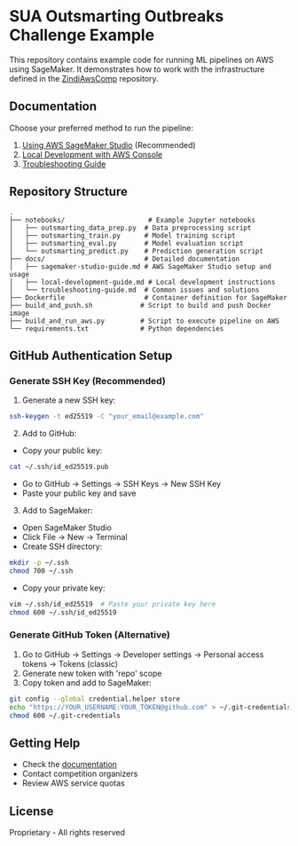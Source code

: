 # SUA Outsmarting Outbreaks Challenge Example

This repository contains example code for running ML pipelines on AWS using SageMaker. It demonstrates how to work with the infrastructure defined in the [ZindiAwsComp](https://github.com/ZindiAfrica/ZindiAwsComp) repository.

## Documentation

Choose your preferred method to run the pipeline:

1. [Using AWS SageMaker Studio](docs/sagemaker-studio-guide.md) (Recommended)
2. [Local Development with AWS Console](docs/local-development-guide.md)
3. [Troubleshooting Guide](docs/troubleshooting-guide.md)

## Repository Structure

```
.
├── notebooks/                     # Example Jupyter notebooks
│   ├── outsmarting_data_prep.py  # Data preprocessing script
│   ├── outsmarting_train.py      # Model training script
│   ├── outsmarting_eval.py       # Model evaluation script
│   └── outsmarting_predict.py    # Prediction generation script
├── docs/                         # Detailed documentation
│   ├── sagemaker-studio-guide.md # AWS SageMaker Studio setup and usage
│   ├── local-development-guide.md # Local development instructions
│   └── troubleshooting-guide.md  # Common issues and solutions
├── Dockerfile                    # Container definition for SageMaker
├── build_and_push.sh            # Script to build and push Docker image
├── build_and_run_aws.py         # Script to execute pipeline on AWS
└── requirements.txt             # Python dependencies
```

## GitHub Authentication Setup

### Generate SSH Key (Recommended)
1. Generate a new SSH key:
```bash
ssh-keygen -t ed25519 -C "your_email@example.com"
```

2. Add to GitHub:
- Copy your public key:
```bash
cat ~/.ssh/id_ed25519.pub
```
- Go to GitHub → Settings → SSH Keys → New SSH Key
- Paste your public key and save

3. Add to SageMaker:
- Open SageMaker Studio
- Click File → New → Terminal
- Create SSH directory:
```bash
mkdir -p ~/.ssh
chmod 700 ~/.ssh
```
- Copy your private key:
```bash
vim ~/.ssh/id_ed25519  # Paste your private key here
chmod 600 ~/.ssh/id_ed25519
```

### Generate GitHub Token (Alternative)
1. Go to GitHub → Settings → Developer settings → Personal access tokens → Tokens (classic)
2. Generate new token with 'repo' scope
3. Copy token and add to SageMaker:
```bash
git config --global credential.helper store
echo "https://YOUR_USERNAME:YOUR_TOKEN@github.com" > ~/.git-credentials
chmod 600 ~/.git-credentials
```

## Getting Help

- Check the [documentation](https://github.com/ZindiAfrica/AI-for-Equity-Challenges-Getting-Started-with-AWS-Resources)
- Contact competition organizers
- Review AWS service quotas

## License

Proprietary - All rights reserved
